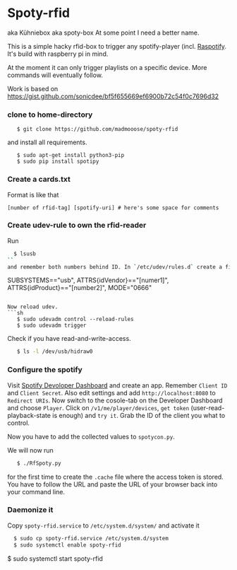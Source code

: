 Spoty-rfid
==========

aka Kühniebox aka spoty-box At some point I need a better name. 

This is a simple hacky rfid-box to trigger any spotify-player (incl. [Raspotify](https://gist.github.com/sonicdee/bf5f655669ef6900b72c54f0c7696d32). It's build with raspberry pi in mind.

At the moment it can only trigger playlists on a specific device. More commands will eventually follow.

Work is based on https://gist.github.com/sonicdee/bf5f655669ef6900b72c54f0c7696d32

### clone to home-directory

```
   $ git clone https://github.com/madmooose/spoty-rfid
```
and install all requirements.
```
   $ sudo apt-get install python3-pip
   $ sudo pip install spotipy
```

### Create a cards.txt
Format is like that
```
[number of rfid-tag] [spotify-uri] # here's some space for comments
```

### Create udev-rule to own the rfid-reader
Run
```sh 
  $ lsusb
``
and remember both numbers behind ID. In `/etc/udev/rules.d` create a file called `50-usb-rfidreader.rules` and and the following line
```
   SUBSYSTEMS=="usb", ATTRS{idVendor}=="[numer1]", ATTRS{idProduct}=="[number2]", MODE="0666"
```

Now reload udev.
```sh
   $ sudo udevadm control --reload-rules
   $ sudo udevadm trigger
```
Check if you have read-and-write-access.
```sh
   $ ls -l /dev/usb/hidraw0
```

### Configure the spotify
Visit [Spotify Devoloper Dashboard](https://developer.spotify.com/dashboard/applications) and create an app. Remember `Client ID` and `Client Secret`. Also edit settings and add `http://localhost:8080` to `Redirect URIs`.
Now switch to the cosole-tab on the Developer Dashboard and choose `Player`. Click on `/v1/me/player/devices`, `get token` (user-read-playback-state is enough) and `try it`. Grab the ID of the client you what to control.

Now you have to add the collected values to `spotycon.py`.

We will now run
```sh
   $ ./RfSpoty.py
```
for the first time to create the `.cache` file where the access token is stored. You have to follow the URL and paste the URL of your browser back into your command line.

### Daemonize it

Copy `spoty-rfid.service` to `/etc/system.d/system/` and activate it
```sh
  $ sudo cp spoty-rfid.service /etc/system.d/system
  $ sudo systemctl enable spoty-rfid
```
  $ sudo systemctl start spoty-rfid
